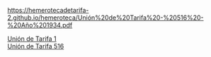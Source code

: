 https://hemerotecadetarifa-2.github.io/hemeroteca/Unión%20de%20Tarifa%20-%20516%20-%20Año%201934.pdf
<div>
<a href="https://hemerotecadetarifa.github.io/hemeroteca/Unión de Tarifa - 1 - Año 1924.pdf" target="_blank"> Unión de Tarifa 1 </a> <br>
<a href="https://hemerotecadetarifa.github.io/hemeroteca/Unión de Tarifa - 516 - Año 1934.pdf" target="_blank"> Unión de Tarifa 516 </a> <br> 
